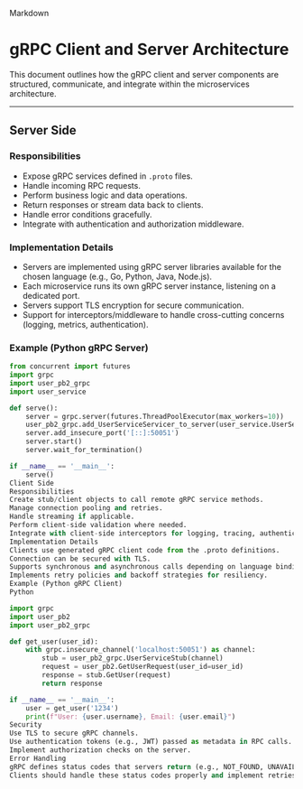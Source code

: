 Markdown

# gRPC Client and Server Architecture

This document outlines how the gRPC client and server components are structured, communicate, and integrate within the microservices architecture.

---

## Server Side

### Responsibilities

* Expose gRPC services defined in `.proto` files.
* Handle incoming RPC requests.
* Perform business logic and data operations.
* Return responses or stream data back to clients.
* Handle error conditions gracefully.
* Integrate with authentication and authorization middleware.

### Implementation Details

* Servers are implemented using gRPC server libraries available for the chosen language (e.g., Go, Python, Java, Node.js).
* Each microservice runs its own gRPC server instance, listening on a dedicated port.
* Servers support TLS encryption for secure communication.
* Support for interceptors/middleware to handle cross-cutting concerns (logging, metrics, authentication).

### Example (Python gRPC Server)

```python
from concurrent import futures
import grpc
import user_pb2_grpc
import user_service

def serve():
    server = grpc.server(futures.ThreadPoolExecutor(max_workers=10))
    user_pb2_grpc.add_UserServiceServicer_to_server(user_service.UserServiceServicer(), server)
    server.add_insecure_port('[::]:50051')
    server.start()
    server.wait_for_termination()

if __name__ == '__main__':
    serve()
Client Side
Responsibilities
Create stub/client objects to call remote gRPC service methods.
Manage connection pooling and retries.
Handle streaming if applicable.
Perform client-side validation where needed.
Integrate with client-side interceptors for logging, tracing, authentication.
Implementation Details
Clients use generated gRPC client code from the .proto definitions.
Connection can be secured with TLS.
Supports synchronous and asynchronous calls depending on language bindings.
Implements retry policies and backoff strategies for resiliency.
Example (Python gRPC Client)
Python

import grpc
import user_pb2
import user_pb2_grpc

def get_user(user_id):
    with grpc.insecure_channel('localhost:50051') as channel:
        stub = user_pb2_grpc.UserServiceStub(channel)
        request = user_pb2.GetUserRequest(user_id=user_id)
        response = stub.GetUser(request)
        return response

if __name__ == '__main__':
    user = get_user('1234')
    print(f"User: {user.username}, Email: {user.email}")
Security
Use TLS to secure gRPC channels.
Use authentication tokens (e.g., JWT) passed as metadata in RPC calls.
Implement authorization checks on the server.
Error Handling
gRPC defines status codes that servers return (e.g., NOT_FOUND, UNAVAILABLE).
Clients should handle these status codes properly and implement retries where appropriate.
